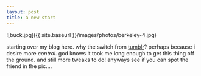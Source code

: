 ```yaml
---
layout: post
title: a new start
---
```


![buck.jpg]({{ site.baseurl }}/images/photos/berkeley-4.jpg)

starting over my blog here.  why the switch from [tumblr](https://babygauge.tumblr.com)? perhaps because i desire more *control*.  god knows it took me long enough to get this thing off the ground.  and still more tweaks to do!  anyways see if you can spot the friend in the pic....


